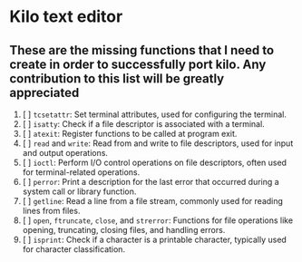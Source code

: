 # Kilo text editor

## These are the missing functions that I need to create in order to successfully port kilo. Any contribution to this list will be greatly appreciated

1. [ ] `tcsetattr`: Set terminal attributes, used for configuring the terminal.
2. [ ] `isatty`: Check if a file descriptor is associated with a terminal.
3. [ ] `atexit`: Register functions to be called at program exit.
4. [ ] `read` and `write`: Read from and write to file descriptors, used for input and output operations.
5. [ ] `ioctl`: Perform I/O control operations on file descriptors, often used for terminal-related operations.
6. [ ] `perror`: Print a description for the last error that occurred during a system call or library function.
7. [ ] `getline`: Read a line from a file stream, commonly used for reading lines from files.
8. [ ] `open`, `ftruncate`, `close`, and `strerror`: Functions for file operations like opening, truncating, closing files, and handling errors.
9. [ ] `isprint`: Check if a character is a printable character, typically used for character classification.
